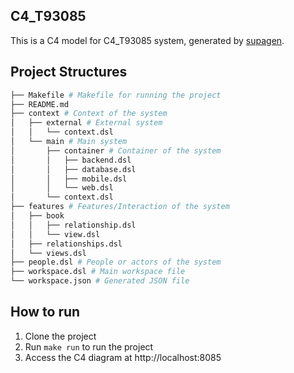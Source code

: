## C4_T93085
This is a C4 model for C4_T93085 system, generated by [supagen](https://github.com/supagen/supagen).

## Project Structures
    
```bash
├── Makefile # Makefile for running the project
├── README.md
├── context # Context of the system
│   ├── external # External system
│   │   └── context.dsl
│   └── main # Main system
│       ├── container # Container of the system
│       │   ├── backend.dsl
│       │   ├── database.dsl
│       │   ├── mobile.dsl
│       │   └── web.dsl
│       └── context.dsl
├── features # Features/Interaction of the system
│   ├── book
│   │   ├── relationship.dsl
│   │   └── view.dsl
│   ├── relationships.dsl
│   └── views.dsl
├── people.dsl # People or actors of the system
├── workspace.dsl # Main workspace file
└── workspace.json # Generated JSON file
```

## How to run
1. Clone the project
2. Run `make run` to run the project
3. Access the C4 diagram at http://localhost:8085
